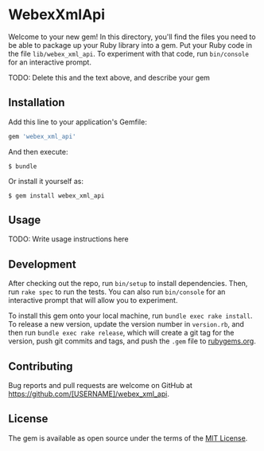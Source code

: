 # WebexXmlApi

Welcome to your new gem! In this directory, you'll find the files you need to be able to package up your Ruby library into a gem. Put your Ruby code in the file `lib/webex_xml_api`. To experiment with that code, run `bin/console` for an interactive prompt.

TODO: Delete this and the text above, and describe your gem

## Installation

Add this line to your application's Gemfile:

```ruby
gem 'webex_xml_api'
```

And then execute:

    $ bundle

Or install it yourself as:

    $ gem install webex_xml_api

## Usage

TODO: Write usage instructions here

## Development

After checking out the repo, run `bin/setup` to install dependencies. Then, run `rake spec` to run the tests. You can also run `bin/console` for an interactive prompt that will allow you to experiment.

To install this gem onto your local machine, run `bundle exec rake install`. To release a new version, update the version number in `version.rb`, and then run `bundle exec rake release`, which will create a git tag for the version, push git commits and tags, and push the `.gem` file to [rubygems.org](https://rubygems.org).

## Contributing

Bug reports and pull requests are welcome on GitHub at https://github.com/[USERNAME]/webex_xml_api.


## License

The gem is available as open source under the terms of the [MIT License](http://opensource.org/licenses/MIT).

